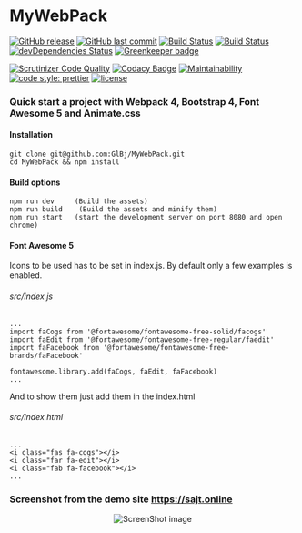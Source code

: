 # MyWebPack

[![GitHub release](https://img.shields.io/github/release/GlBj/MyWebPack.svg)](https://github.com/GlBj/MyWebPack)
[![GitHub last commit](https://img.shields.io/github/last-commit/GlBj/MyWebPack.svg)](https://github.com/GlBj/MyWebPack/commits/master)
[![Build Status](https://travis-ci.org/GlBj/MyWebPack.svg?branch=master)](https://travis-ci.org/GlBj/MyWebPack)
[![Build Status](https://scrutinizer-ci.com/g/GlBj/MyWebPack/badges/build.png?b=master)](https://scrutinizer-ci.com/g/GlBj/MyWebPack/build-status/master)
[![devDependencies Status](https://david-dm.org/GlBj/MyWebPack/dev-status.svg)](https://david-dm.org/GlBj/MyWebPack?type=dev)
[![Greenkeeper badge](https://badges.greenkeeper.io/GlBj/MyWebPack.svg)](https://greenkeeper.io/)

[![Scrutinizer Code Quality](https://scrutinizer-ci.com/g/GlBj/MyWebPack/badges/quality-score.png?b=master)](https://scrutinizer-ci.com/g/GlBj/MyWebPack/?branch=master)
[![Codacy Badge](https://api.codacy.com/project/badge/Grade/ecdc0916f3024e9c94064f08661549d2)](https://www.codacy.com/app/GlBj/MyWebPack?utm_source=github.com&utm_medium=referral&utm_content=GlBj/MyWebPack&utm_campaign=Badge_Grade)
[![Maintainability](https://api.codeclimate.com/v1/badges/1f0a70b84567c6694d4b/maintainability)](https://codeclimate.com/github/GlBj/MyWebPack/maintainability)
[![code style: prettier](https://img.shields.io/badge/code_style-prettier-ff69b4.svg?style=flat-square)](https://github.com/prettier/prettier)
[![license](https://img.shields.io/badge/license-MIT-brightgreen.svg)](https://github.com/GlBj/MyWebPack/blob/master/LICENSE)

### Quick start a project with Webpack 4, Bootstrap 4, Font Awesome 5 and Animate.css

#### Installation

```
git clone git@github.com:GlBj/MyWebPack.git
cd MyWebPack && npm install
```

#### Build options

```
npm run dev     (Build the assets)
npm run build    (Build the assets and minify them)
npm run start   (start the development server on port 8080 and open chrome)
```

#### Font Awesome 5

Icons to be used has to be set in index.js. By default only a few examples is enabled.

###### src/index.js

```
...
import faCogs from '@fortawesome/fontawesome-free-solid/facogs'
import faEdit from '@fortawesome/fontawesome-free-regular/faedit'
import faFacebook from '@fortawesome/fontawesome-free-brands/faFacebook'

fontawesome.library.add(faCogs, faEdit, faFacebook)
...
```

And to show them just add them in the index.html

###### src/index.html

```
...
<i class="fas fa-cogs"></i>
<i class="far fa-edit"></i>
<i class="fab fa-facebook"></i>
...
```

### Screenshot from the demo site https://sajt.online

<p align="center">
  <img src="https://github.com/GlBj/MyWebPack/blob/master/src/images/screenshot.jpg?raw=true)" alt="ScreenShot image"/>
</p>
